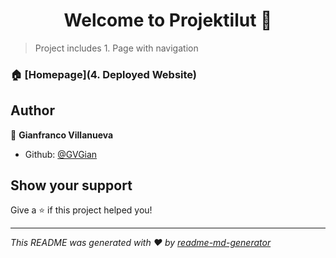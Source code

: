<h1 align="center">Welcome to Projektilut 👋</h1>
<p>
</p>

> Project includes 1. Page with navigation

### 🏠 [Homepage](4. Deployed Website)

## Author

👤 **Gianfranco Villanueva**

* Github: [@GVGian](https://github.com/GVGian)

## Show your support

Give a ⭐️ if this project helped you!

***
_This README was generated with ❤️ by [readme-md-generator](https://github.com/kefranabg/readme-md-generator)_